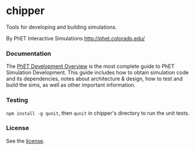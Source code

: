 chipper
=======

Tools for developing and building simulations.

By PhET Interactive Simulations
http://phet.colorado.edu/

### Documentation
The [PhET Development Overview](https://github.com/phetsims/phet-info/blob/master/doc/phet-development-overview.md) is the most complete guide to PhET Simulation Development. This guide includes how
to obtain simulation code and its dependencies, notes about architecture & design, how to test and build the sims, as well as other important information.

### Testing
`npm install -g qunit`, then `qunit` in chipper's directory to run the unit tests.

### License
See the [license](LICENSE).